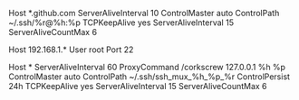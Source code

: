 Host *.github.com
	ServerAliveInterval 10
	ControlMaster auto
	ControlPath ~/.ssh/%r@%h:%p
	TCPKeepAlive yes
	ServerAliveInterval 15
	ServerAliveCountMax 6
    
Host 192.168.1.*
	User root
	Port 22

Host *
	ServerAliveInterval 60
	ProxyCommand <path>/corkscrew 127.0.0.1 <port> %h %p
	ControlMaster auto
	ControlPath ~/.ssh/ssh_mux_%h_%p_%r
	ControlPersist 24h
	TCPKeepAlive yes
	ServerAliveInterval 15
	ServerAliveCountMax 6
